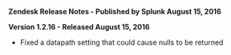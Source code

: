 **Zendesk Release Notes - Published by Splunk August 15, 2016**


**Version 1.2.16 - Released August 15, 2016**

* Fixed a datapath setting that could cause nulls to be returned
